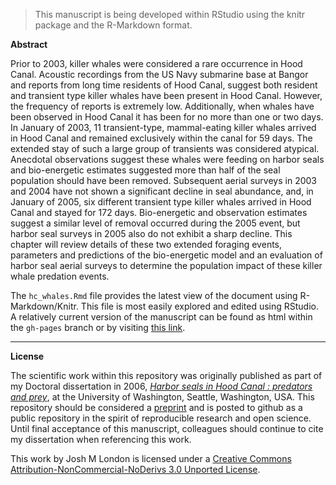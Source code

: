 > This manuscript is being developed within RStudio using the knitr package and the R-Markdown format.

**Abstract**

Prior to 2003, killer whales were considered a rare occurrence in Hood Canal. Acoustic recordings from the US Navy submarine base at Bangor and reports from long time residents of Hood Canal, suggest both resident and transient type killer whales have been present in Hood Canal. However, the frequency of reports is extremely low. Additionally, when whales have been observed in Hood Canal it has been for no more than one or two days. In January of 2003, 11 transient-type, mammal-eating killer whales arrived in Hood Canal and remained exclusively within the canal for 59 days. The extended stay of such a large group of transients was considered atypical. Anecdotal observations suggest these whales were feeding on harbor seals and bio-energetic estimates suggested more than half of the seal population should have been removed. Subsequent aerial surveys in 2003 and 2004 have not shown a significant decline in seal abundance, and, in January of 2005, six different transient type killer whales arrived in Hood Canal and stayed for 172 days. Bio-energetic and observation estimates suggest a similar level of removal occurred during the 2005 event, but harbor seal surveys in 2005 also do not exhibit a sharp decline. This chapter will review details of these two extended foraging events, parameters and predictions of the bio-energetic model and an evaluation of harbor seal aerial surveys to determine the population impact of these killer whale predation events.

The `hc_whales.Rmd` file provides the latest view of the document using R-Markdown/Knitr. This file is most easily explored and edited using RStudio. A relatively current version of the manuscript can be found as html within the `gh-pages` branch or by visiting [this link](http:\\jmlondon.github.io/hc_whales/hc_whales.html).

-----------------

**License**

The scientific work within this repository was originally published as part of my Doctoral dissertation in 2006, [_Harbor seals in Hood Canal : predators and prey_](http://catalog.lib.washington.edu/record=b5716229~S6), at the University of Washington, Seattle, Washington, USA. This repository should be considered a [preprint](http://en.wikipedia.org/wiki/Preprint) and is posted to github as a public repository in the spirit of reproducible research and open science. Until final acceptance of this manuscript, colleagues should continue to cite my dissertation when referencing this work.

This work by <span xmlns:cc="http://creativecommons.org/ns#" property="cc:attributionName">Josh M London</span> is licensed under a <a rel="license" href="http://creativecommons.org/licenses/by-nc-nd/3.0/deed.en_US">Creative Commons Attribution-NonCommercial-NoDerivs 3.0 Unported License</a>.